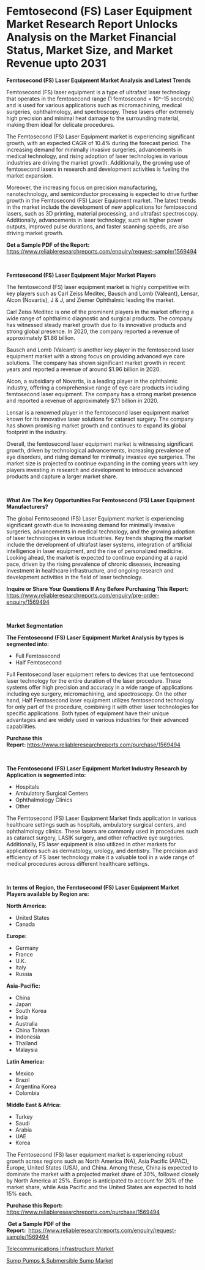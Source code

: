 <p><h1>Femtosecond (FS) Laser Equipment Market Research Report Unlocks Analysis on the Market Financial Status, Market Size, and Market Revenue upto 2031</h1></p><p><strong>Femtosecond (FS) Laser Equipment Market Analysis and Latest Trends</strong></p>
<p><p>Femtosecond (FS) laser equipment is a type of ultrafast laser technology that operates in the femtosecond range (1 femtosecond = 10^-15 seconds) and is used for various applications such as micromachining, medical surgeries, ophthalmology, and spectroscopy. These lasers offer extremely high precision and minimal heat damage to the surrounding material, making them ideal for delicate procedures.</p><p>The Femtosecond (FS) Laser Equipment market is experiencing significant growth, with an expected CAGR of 10.4% during the forecast period. The increasing demand for minimally invasive surgeries, advancements in medical technology, and rising adoption of laser technologies in various industries are driving the market growth. Additionally, the growing use of femtosecond lasers in research and development activities is fueling the market expansion.</p><p>Moreover, the increasing focus on precision manufacturing, nanotechnology, and semiconductor processing is expected to drive further growth in the Femtosecond (FS) Laser Equipment market. The latest trends in the market include the development of new applications for femtosecond lasers, such as 3D printing, material processing, and ultrafast spectroscopy. Additionally, advancements in laser technology, such as higher power outputs, improved pulse durations, and faster scanning speeds, are also driving market growth.</p></p>
<p><strong>Get a Sample PDF of the Report:&nbsp;</strong> <a href="https://www.reliableresearchreports.com/enquiry/request-sample/1569494">https://www.reliableresearchreports.com/enquiry/request-sample/1569494</a></p>
<p>&nbsp;</p>
<p><strong>Femtosecond (FS) Laser Equipment Major Market Players</strong></p>
<p><p>The femtosecond (FS) laser equipment market is highly competitive with key players such as Carl Zeiss Meditec, Bausch and Lomb (Valeant), Lensar, Alcon (Novartis), J & J, and Ziemer Ophthalmic leading the market.</p><p>Carl Zeiss Meditec is one of the prominent players in the market offering a wide range of ophthalmic diagnostic and surgical products. The company has witnessed steady market growth due to its innovative products and strong global presence. In 2020, the company reported a revenue of approximately $1.86 billion.</p><p>Bausch and Lomb (Valeant) is another key player in the femtosecond laser equipment market with a strong focus on providing advanced eye care solutions. The company has shown significant market growth in recent years and reported a revenue of around $1.96 billion in 2020.</p><p>Alcon, a subsidiary of Novartis, is a leading player in the ophthalmic industry, offering a comprehensive range of eye care products including femtosecond laser equipment. The company has a strong market presence and reported a revenue of approximately $7.1 billion in 2020.</p><p>Lensar is a renowned player in the femtosecond laser equipment market known for its innovative laser solutions for cataract surgery. The company has shown promising market growth and continues to expand its global footprint in the industry.</p><p>Overall, the femtosecond laser equipment market is witnessing significant growth, driven by technological advancements, increasing prevalence of eye disorders, and rising demand for minimally invasive eye surgeries. The market size is projected to continue expanding in the coming years with key players investing in research and development to introduce advanced products and capture a larger market share.</p></p>
<p>&nbsp;</p>
<p><strong>What Are The Key Opportunities For Femtosecond (FS) Laser Equipment Manufacturers?</strong></p>
<p><p>The global Femtosecond (FS) Laser Equipment market is experiencing significant growth due to increasing demand for minimally invasive surgeries, advancements in medical technology, and the growing adoption of laser technologies in various industries. Key trends shaping the market include the development of ultrafast laser systems, integration of artificial intelligence in laser equipment, and the rise of personalized medicine. Looking ahead, the market is expected to continue expanding at a rapid pace, driven by the rising prevalence of chronic diseases, increasing investment in healthcare infrastructure, and ongoing research and development activities in the field of laser technology.</p></p>
<p><strong>Inquire or Share Your Questions If Any Before Purchasing This Report:</strong> <a href="https://www.reliableresearchreports.com/enquiry/pre-order-enquiry/1569494">https://www.reliableresearchreports.com/enquiry/pre-order-enquiry/1569494</a></p>
<p>&nbsp;</p>
<p><strong>Market Segmentation</strong></p>
<p><strong>The Femtosecond (FS) Laser Equipment Market Analysis by types is segmented into:</strong></p>
<p><ul><li>Full Femtosecond</li><li>Half Femtosecond</li></ul></p>
<p><p>Full Femtosecond laser equipment refers to devices that use femtosecond laser technology for the entire duration of the laser procedure. These systems offer high precision and accuracy in a wide range of applications including eye surgery, micromachining, and spectroscopy. On the other hand, Half Femtosecond laser equipment utilizes femtosecond technology for only part of the procedure, combining it with other laser technologies for specific applications. Both types of equipment have their unique advantages and are widely used in various industries for their advanced capabilities.</p></p>
<p><strong>Purchase this Report:&nbsp;</strong><a href="https://www.reliableresearchreports.com/purchase/1569494">https://www.reliableresearchreports.com/purchase/1569494</a></p>
<p>&nbsp;</p>
<p><strong>The Femtosecond (FS) Laser Equipment Market Industry Research by Application is segmented into:</strong></p>
<p><ul><li>Hospitals</li><li>Ambulatory Surgical Centers</li><li>Ophthalmology Clinics</li><li>Other</li></ul></p>
<p><p>The Femtosecond (FS) Laser Equipment Market finds application in various healthcare settings such as hospitals, ambulatory surgical centers, and ophthalmology clinics. These lasers are commonly used in procedures such as cataract surgery, LASIK surgery, and other refractive eye surgeries. Additionally, FS laser equipment is also utilized in other markets for applications such as dermatology, urology, and dentistry. The precision and efficiency of FS laser technology make it a valuable tool in a wide range of medical procedures across different healthcare settings.</p></p>
<p>&nbsp;</p>
<p><strong>In terms of Region, the Femtosecond (FS) Laser Equipment Market Players available by Region are:</strong></p>
<p>
    <p> <strong> North America: </strong>
        <ul>
            <li>United States</li>
            <li>Canada</li>
        </ul>
        </p> 
    <p> <strong> Europe: </strong>
        <ul>
            <li>Germany</li>
            <li>France</li>
            <li>U.K.</li>
            <li>Italy</li>
            <li>Russia</li>
        </ul>
        </p> 
    <p> <strong> Asia-Pacific: </strong>
        <ul>
            <li>China</li>
            <li>Japan</li>
            <li>South Korea</li>
            <li>India</li>
            <li>Australia</li>
            <li>China Taiwan</li>
            <li>Indonesia</li>
            <li>Thailand</li>
            <li>Malaysia</li>
        </ul>
        </p> 
    <p> <strong> Latin America: </strong>
        <ul>
            <li>Mexico</li>
            <li>Brazil</li>
            <li>Argentina Korea</li>
            <li>Colombia</li>
        </ul>
        </p> 
    <p> <strong> Middle East & Africa: </strong>
        <ul>
            <li>Turkey</li>
            <li>Saudi</li>
            <li>Arabia</li>
            <li>UAE</li>
            <li>Korea</li>
        </ul>
    </p>
    </p>
<p><p>The Femtosecond (FS) laser equipment market is experiencing robust growth across regions such as North America (NA), Asia Pacific (APAC), Europe, United States (USA), and China. Among these, China is expected to dominate the market with a projected market share of 30%, followed closely by North America at 25%. Europe is anticipated to account for 20% of the market share, while Asia Pacific and the United States are expected to hold 15% each.</p></p>
<p><strong>Purchase this Report: </strong><a href="https://www.reliableresearchreports.com/purchase/1569494">https://www.reliableresearchreports.com/purchase/1569494</a></p>
<p>&nbsp;<strong>Get a Sample PDF of the Report:&nbsp;&nbsp;</strong><a href="https://www.reliableresearchreports.com/enquiry/request-sample/1569494">https://www.reliableresearchreports.com/enquiry/request-sample/1569494</a></p>
<p><strong></strong></p>
<p><p><a href="https://github.com/ruddyyedelwadw/Market-Research-Report-List-1/blob/main/telecommunications-infrastructure-market.md">Telecommunications Infrastructure Market</a></p><p><a href="https://github.com/jaidynmorantestelletmjzya/Market-Research-Report-List-1/blob/main/sump-pumps-submersible-sump-market.md">Sump Pumps & Submersible Sump Market</a></p></p>
